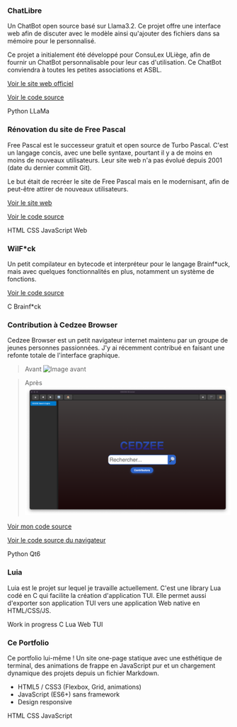 ### ChatLibre

Un ChatBot open source basé sur Llama3.2. Ce projet offre une interface web afin de discuter avec le modèle ainsi qu'ajouter des fichiers dans sa mémoire pour le personnalisé.

Ce projet a initialement été développé pour ConsuLex ULiège, afin de fournir un ChatBot personnalisable pour leur cas d'utilisation. Ce ChatBot conviendra à toutes les petites associations et ASBL.

[Voir le site web officiel](https://chatlibre.vercel.app/)

[Voir le code source](https://github.com/wilrakov/web-llama)

<div class="tags">
    <span class="tag">Python</span>
    <span class="tag">LLaMa</span>
</div>

### Rénovation du site de Free Pascal

Free Pascal est le successeur gratuit et open source de Turbo Pascal. C'est un langage concis, avec une belle syntaxe, pourtant il y a de moins en moins de nouveaux utilisateurs. Leur site web n'a pas évolué depuis 2001 (date du dernier commit Git).

Le but était de recréer le site de Free Pascal mais en le modernisant, afin de peut-être attirer de nouveaux utilisateurs.

[Voir le site web](https://freepascal.vercel.app)

[Voir le code source](https://github.com/wilrakov/fp-website)

<div class="tags">
    <span class="tag">HTML</span>
    <span class="tag">CSS</span>
    <span class="tag">JavaScript</span>
    <span class="tag">Web</span>
</div>

### WilF*ck

Un petit compilateur en bytecode et interpréteur pour le langage Brainf*uck, mais avec quelques fonctionnalités en plus, notamment un système de fonctions.

[Voir le code source](https://github.com/wilrakov/wilfuck)

<div class="tags">
    <span class="tag">C</span>
    <span class="tag">Brainf*ck</span>
</div>

### Contribution à Cedzee Browser

Cedzee Browser est un petit navigateur internet maintenu par un groupe de jeunes personnes passionnées. J'y ai récemment contribué en faisant une refonte totale de l'interface graphique.


> Avant
![Image avant](https://github.com/cedzeedev/cedzeebrowser/raw/main/resources/github/view1.png)

> Après
![Image après](/after-cedzee.png)

[Voir mon code source]()

[Voir le code source du navigateur]()

<div class="tags">
    <span class="tag">Python</span>
    <span class="tag">Qt6</span>
</div>

### Luia

Luia est le projet sur lequel je travaille actuellement. C'est une library Lua codé en C qui facilite la création d'application TUI. Elle permet aussi d'exporter son application TUI vers une application Web native en HTML/CSS/JS.

<div class="tags">
    <span class="tag">Work in progress</span>
    <span class="tag">C</span>
    <span class="tag">Lua</span>
    <span class="tag">Web</span>
    <span class="tag">TUI</span>
</div>

### Ce Portfolio

Ce portfolio lui-même ! Un site one-page statique avec une esthétique de terminal, des animations de frappe en JavaScript pur et un chargement dynamique des projets depuis un fichier Markdown.

*   HTML5 / CSS3 (Flexbox, Grid, animations)
*   JavaScript (ES6+) sans framework
*   Design responsive

<div class="tags">
    <span class="tag">HTML</span>
    <span class="tag">CSS</span>
    <span class="tag">JavaScript</span>
</div>